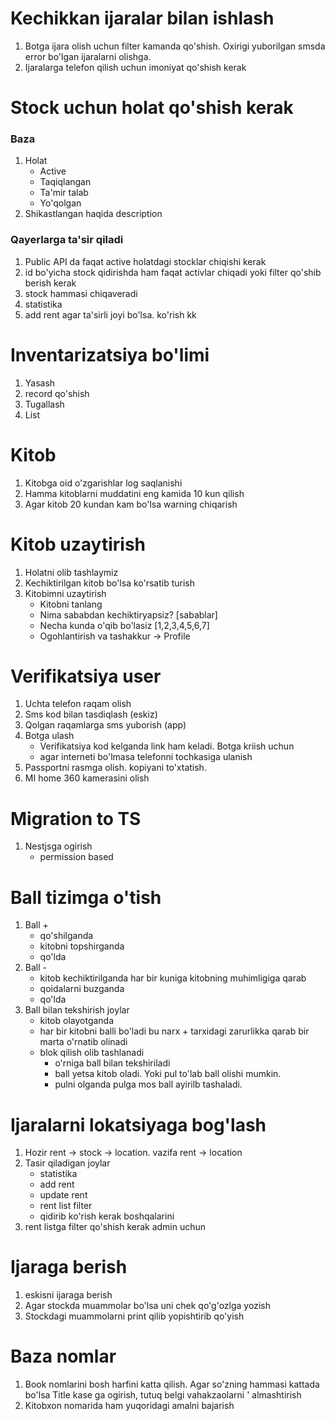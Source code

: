 # Kechikkan ijaralar bilan ishlash

1. Botga ijara olish uchun filter kamanda qo'shish. Oxirigi yuborilgan smsda error bo'lgan ijaralarni olishga.
2. Ijaralarga telefon qilish uchun imoniyat qo'shish kerak

# Stock uchun holat qo'shish kerak

### Baza

1. Holat
    - Active
    - Taqiqlangan
    - Ta'mir talab
    - Yo'qolgan
2. Shikastlangan haqida description

### Qayerlarga ta'sir qiladi

1. Public API da faqat active holatdagi stocklar chiqishi kerak
2. id bo'yicha stock qidirishda ham faqat activlar chiqadi yoki filter qo'shib berish kerak
3. stock hammasi chiqaveradi
4. statistika
5. add rent agar ta'sirli joyi bo'lsa. ko'rish kk

# Inventarizatsiya bo'limi

1. Yasash
2. record qo'shish
3. Tugallash
4. List

# Kitob

1. Kitobga oid o'zgarishlar log saqlanishi
2. Hamma kitoblarni muddatini eng kamida 10 kun qilish
3. Agar kitob 20 kundan kam bo'lsa warning chiqarish

# Kitob uzaytirish

1. Holatni olib tashlaymiz
2. Kechiktirilgan kitob bo'lsa ko'rsatib turish
3. Kitobimni uzaytirish
    - Kitobni tanlang
    - Nima sababdan kechiktiryapsiz? [sabablar]
    - Necha kunda o'qib bo'lasiz [1,2,3,4,5,6,7]
    - Ogohlantirish va tashakkur -> Profile

# Verifikatsiya user

1. Uchta telefon raqam olish
2. Sms kod bilan tasdiqlash (eskiz)
3. Qolgan raqamlarga sms yuborish (app)
4. Botga ulash
    - Verifikatsiya kod kelganda link ham keladi. Botga kriish uchun
    - agar interneti bo'lmasa telefonni tochkasiga ulanish
5. Passportni rasmga olish. kopiyani to'xtatish.
6. MI home 360 kamerasini olish

# Migration to TS

1. Nestjsga ogirish
    - permission based

# Ball tizimga o'tish

1. Ball +
    - qo'shilganda
    - kitobni topshirganda
    - qo'lda
2. Ball -
    - kitob kechiktirilganda har bir kuniga kitobning muhimligiga qarab
    - qoidalarni buzganda
    - qo'lda
3. Ball bilan tekshirish joylar
    - kitob olayotganda
    - har bir kitobni balli bo'ladi bu narx + tarxidagi zarurlikka qarab bir marta o'rnatib olinadi
    - blok qilish olib tashlanadi
        - o'rniga ball bilan tekshiriladi
        - ball yetsa kitob oladi. Yoki pul to'lab ball olishi mumkin.
        - pulni olganda pulga mos ball ayirilb tashaladi.

# Ijaralarni lokatsiyaga bog'lash
1. Hozir rent -> stock -> location. vazifa rent -> location
2. Tasir qiladigan joylar
    - statistika
    - add rent
    - update rent
    - rent list filter
    - qidirib ko'rish kerak boshqalarini
3. rent listga filter qo'shish kerak admin uchun

# Ijaraga berish
1. eskisni ijaraga berish
2. Agar stockda muammolar bo'lsa uni chek qo'g'ozlga yozish
3. Stockdagi muammolarni print qilib yopishtirib qo'yish

# Baza nomlar
1. Book nomlarini bosh harfini katta qilish. Agar so'zning hammasi kattada bo'lsa Title kase ga ogirish, tutuq belgi vahakzaolarni ' almashtirish
2. Kitobxon nomarida ham yuqoridagi amalni bajarish